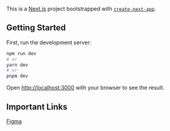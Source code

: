 This is a [Next.js](https://nextjs.org/) project bootstrapped with [`create-next-app`](https://github.com/vercel/next.js/tree/canary/packages/create-next-app).

## Getting Started

First, run the development server:

```bash
npm run dev
# or
yarn dev
# or
pnpm dev
```

Open [http://localhost:3000](http://localhost:3000) with your browser to see the result.

## Important Links

[Figma](https://www.figma.com/file/vZHOFnRPBNdAVTrnWaXywL/Untitled?node-id=2%3A63&t=ubjjIiyUbVTQgd9f-1)
